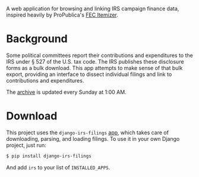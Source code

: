 A web application for browsing and linking IRS campaign finance data, inspired heavily by ProPublica's [FEC Itemizer](https://projects.propublica.org/itemizer/).

# Background
Some political committees report their contributions and expenditures to the IRS under § 527 of the U.S. tax code. The IRS publishes these disclosure forms as a bulk download. This app attempts to make sense of that bulk export, providing an interface to dissect individual filings and link to contributions and expenditures.

The [archive](http://forms.irs.gov/app/pod/dataDownload/dataDownload) is updated every Sunday at 1:00 AM.

# Download

This project uses the `django-irs-filings` [app](https://github.com/sahilchinoy/django-irs-filings), which takes care of downloading, parsing, and loading filings. To use it in your own Django project, just run:

```bash
$ pip install django-irs-filings
```

And add `irs` to your list of `INSTALLED_APPS`.